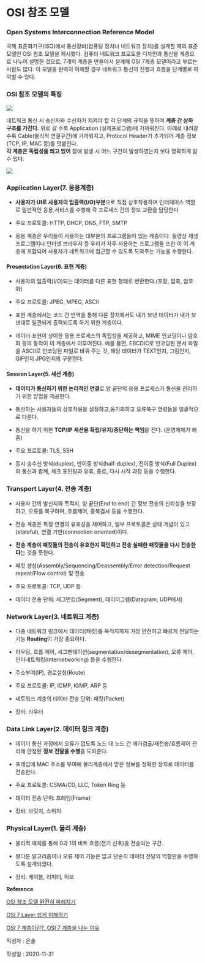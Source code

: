 # OSI 참조 모델 

### Open Systems Interconnection Reference Model 

국제 표준화기구(ISO)에서 통신장비(컴퓨팅 장치나 네트워크 장치)를 설계할 때의 표준 모델인 OSI 참조 모델을 제시했다. 
컴퓨터 네트워크 프로토콜 디자인과 통신을 계층으로 나누어 설명한 것으로, 
7개의 계층을 만들어서 설계해 OSI 7계층 모델이라고 부르는 사람도 많다.
이 모델을 완벽히 이해할 경우 네트워크 통신의 진행과 흐름을 단계별로 파악할 수 있다.

### OSI 참조 모델의 특징
<img src="https://t1.daumcdn.net/cfile/tistory/995EFF355B74179035"> <br>  

네트워크 통신 시 송신자와 수신자가 지켜야 할 각 단계의 규칙을 뜻하며 **계층 간 상하 구조를 가진다.** 
위로 갈 수록 Application (실제프로그램)에 가까워진다.
아래로 내려갈 수록 Cable(물리적 연결구간)에 가까워지고, Protocol Header가 추가되어 계층 정보(TCP, IP, MAC 등)를 덧붙인다.  
**각 계층은 독립성을 띄고 있어** 장애 발생 시 어느 구간이 발생하였는지 보다 명확하게 알 수 있다. 

<img src="https://media.vlpt.us/images/raejoonee/post/070c0267-876d-4464-a6bb-e7d4e54d9141/%E1%84%89%E1%85%B3%E1%84%8F%E1%85%B3%E1%84%85%E1%85%B5%E1%86%AB%E1%84%89%E1%85%A3%E1%86%BA%202020-08-23%20%E1%84%8B%E1%85%A9%E1%84%92%E1%85%AE%206.58.50.png">

### Application Layer(7. 응용계층)
- **사용자가 UI로 사용자의 입출력(I/O)부분**으로 직접 상호작용하며 인터페이스 역할로 일반적인 응용 서비스를 수행해 각 프로세스 간의 정보 교환을 담당한다

- 주요 프로토콜: HTTP, DHCP, DNS, FTP, SMTP   

- 응용 계층은 우리들이 사용하는 대부분의 프로그램들이 있는 계층이다. 동영상 재생 프로그램이나 인터넷 브라우저 등 우리가 
자주 사용하는 프로그램들 또한 이 이 계층에 포함되어 사용자가 네트워크에 접근할 수 있도록 도와주는 기능을 수행한다.

#### Presentation Layer(6. 표현 계층)
- 사용자의 입출력(I/O)되는 데이터를 다른 표현 형태로 변환한다.(포장, 압축, 암호화)

- 주요 프로토콜: JPEG, MPEG, ASCII

- 표현 계층에서는 코드 간 번역을 통해 다른 장치에서도 내가 보낸 데이터가 내가 보낸대로 일관되게 출력되도록 하기 위한 계층이다. 

- 데이터 표현이 상이한 응용 프로세스의 독립성을 제공하고, MIME 인코딩이나 암호화 등의 동작이 이 계층에서 이루어진다.
예를 들면, EBCDIC로 인코딩된 문서 파일을 ASCII로 인코딩된 파일로 바꿔 주는 것, 해당 데이터가 TEXT인지, 그림인지, GIF인지 JPG인지의 구분한다.

#### Session Layer(5. 세션 계층)
- **데이터가 통신하기 위한 논리적인 연결**로 양 끝단의 응용 프로세스가 통신을 관리하기 위한 방법을 제공한다.

- 통신하는 사용자들의 상호작용을 설정하고,동기화하고 오류복구 명령들을 일괄적으로 다룬다. 

- 통신을 하기 위한 **TCP/IP 세션을 확립/유지/중단하는 책임**을 진다. (운영체제가 해줌) 

- 주요 프로토콜: TLS, SSH

- 동시 송수신 방식(duplex), 반이중 방식(half-duplex), 전이중 방식(Full Duplex)의 통신과 함께, 
체크 포인팅과 유휴, 종료, 다시 시작 과정 등을 수행한다. 

### Transport Layer(4. 전송 계층)
- 사용자 간의 발신지와 목적지, 양 끝단(End to end) 간 정보 전송의 신뢰성을 보장하고, 오류를 복구하며,  흐름제어, 중복검사 등을 수행한다.

- 전송 계층은 특정 연결의 유효성을 제어하고, 일부 프로토콜은 상태 개념이 있고(stateful), 연결 기반(connection oriented)이다. 

- **전송 계층이 패킷들의 전송이 유효한지 확인하고 전송 실패한 패킷들을 다시 전송한다**는 것을 뜻한다.

- 패킷 생성(Assembly/Sequencing/Deassembly/Error detection/Request repeat/Flow control) 및 전송 

- 주요 프로토콜: TCP, UDP 등
    
- 데이터 전송 단위: 세그먼트(Segment), 데이터그램(Datagram; UDP에서)

### Network Layer(3. 네트워크 계층)
- 다중 네트워크 링크에서 데이터(패킷)를 목적지까지 가장 안전하고 빠르게 전달하는 기능 **Routing**이 가장 중요하다.

- 라우팅, 흐름 제어, 세그멘테이션(segmentation/desegmentation), 오류 제어, 인터네트워킹(Internetworking) 등을 수행한다. 

- 주소부여(IP), 경로설정(Route)

- 주요 프로토콜: IP, ICMP, IGMP, ARP 등

- 네트워크 계층의 데이터 전송 단위: 패킷(Packet)

- 장비: 라우터

### Data Link Layer(2. 데이터 링크 계층)
- 데이터 통신 과정에서 오류가 없도록 노드 대 노드 간 에러검출/재전송/흐름제어 관리해 안정된 **정보 전달을 수행**을 도와준다.

- 프레임에 MAC 주소를 부여해 물리계층에서 받은 정보를 정확한 장치로 데이터를 전송한다.
   
- 주요 프로토콜: CSMA/CD, LLC, Token Ring 등

- 데이터 전송 단위: 프레임(Frame)

- 장비: 브릿지, 스위치

### Physical Layer(1. 물리 계층)
- 물리적 매체를 통해 0과 1의 비트 흐름(전기 신호)을 전송되는 구간.

- 별다른 알고리즘이나 오류 제어 기능은 없고 단순히 데이터 전달의 역할만을 수행하도록 설계되었다. 

- 장비: 케이블, 리피터, 허브


**Reference**

[OSI 참조 모델 완전히 파헤치기](https://velog.io/@raejoonee/OSI-%EC%B0%B8%EC%A1%B0-%EB%AA%A8%EB%8D%B8-%EC%99%84%EC%A0%84%ED%9E%88-%ED%8C%8C%ED%97%A4%EC%B9%98%EA%B8%B0)

[OSI 7 Layer 쉽게 이해하기](https://aws-hyoh.tistory.com/entry/OSI-7-Layer-%EC%89%BD%EA%B2%8C-%EC%9D%B4%ED%95%B4%ED%95%98%EA%B8%B0?category=767419)

[OSI 7 계층이란?, OSI 7 계층을 나눈 이유](https://shlee0882.tistory.com/110)

작성자 : 은솔

작성일 : 2020-11-31